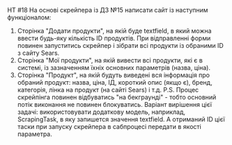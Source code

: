 HT #18
На основі скрейпера із ДЗ №15 написати сайт із наступним функціоналом:
1. Сторінка "Додати продукти", на якій буде textfield, в який можна ввести будь-яку кількість ID продуктів. При відправленні форми повинен запуститись скрейпер і зібрати всі продукти із обраними ID з сайту Sears.
2. Сторінка "Мої продукти", на якій вивести всі продукти, які є в системі, із зазначенням їхніх основних параметрів (назва, ціна).
3. Сторінка "Продукт", на якій будуть виведені вся інформація про обраний продукт: назва, ціна, ІД, короткий опис (якщо є), бренд, категорія, лінка на продукт (на сайті Sears) і т.д.
P.S. Процес скрейпінга повинен відбуватись "на бекграунді" - тобто основний потік виконання не повинен блокуватись. Варіант вирішення цієї задачі: використовувати додаткову модель, наприклад, ScrapingTask, в яку запишется значення textfield. А отриманий ID цієї таски при запуску скрейпера в сабпроцесі передати в якості параметра.